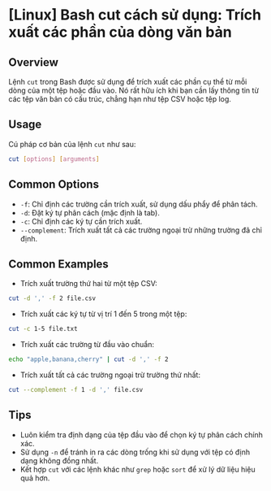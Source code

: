 # [Linux] Bash cut cách sử dụng: Trích xuất các phần của dòng văn bản

## Overview
Lệnh `cut` trong Bash được sử dụng để trích xuất các phần cụ thể từ mỗi dòng của một tệp hoặc đầu vào. Nó rất hữu ích khi bạn cần lấy thông tin từ các tệp văn bản có cấu trúc, chẳng hạn như tệp CSV hoặc tệp log.

## Usage
Cú pháp cơ bản của lệnh `cut` như sau:
```bash
cut [options] [arguments]
```

## Common Options
- `-f`: Chỉ định các trường cần trích xuất, sử dụng dấu phẩy để phân tách.
- `-d`: Đặt ký tự phân cách (mặc định là tab).
- `-c`: Chỉ định các ký tự cần trích xuất.
- `--complement`: Trích xuất tất cả các trường ngoại trừ những trường đã chỉ định.

## Common Examples
- Trích xuất trường thứ hai từ một tệp CSV:
```bash
cut -d ',' -f 2 file.csv
```

- Trích xuất các ký tự từ vị trí 1 đến 5 trong một tệp:
```bash
cut -c 1-5 file.txt
```

- Trích xuất các trường từ đầu vào chuẩn:
```bash
echo "apple,banana,cherry" | cut -d ',' -f 2
```

- Trích xuất tất cả các trường ngoại trừ trường thứ nhất:
```bash
cut --complement -f 1 -d ',' file.csv
```

## Tips
- Luôn kiểm tra định dạng của tệp đầu vào để chọn ký tự phân cách chính xác.
- Sử dụng `-n` để tránh in ra các dòng trống khi sử dụng với tệp có định dạng không đồng nhất.
- Kết hợp `cut` với các lệnh khác như `grep` hoặc `sort` để xử lý dữ liệu hiệu quả hơn.